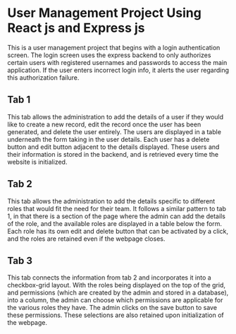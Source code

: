# User Management Project Using React js and Express js

This is a user management project that begins with a login authentication screen. The login screen uses the express backend to only authorizes certain users with registered usernames and passwords to access the main application. If the user enters incorrect login info, it alerts the user regarding this authorization failure.

## Tab 1

This tab allows the administration to add the details of a user if they would like to create a new record, edit the record once the user has been generated, and delete the user entirely. The users are displayed in a table underneath the form taking in the user details. Each user has a delete button and edit button adjacent to the details displayed. These users and their information is stored in the backend, and is retrieved every time the website is initialized.

## Tab 2

This tab allows the administration to add the details specific to different roles that would fit the need for their team. It follows a similar pattern to tab 1, in that there is a section of the page where the admin can add the details of the role, and the available roles are displayed in a table below the form. Each role has its own edit and delete button that can be activated by a click, and the roles are retained even if the webpage closes.

## Tab 3

This tab connects the information from tab 2 and incorporates it into a checkbox-grid layout. With the roles being displayed on the top of the grid, and permissions (which are created by the admin and stored in a database), into a column, the admin can choose which permissions are applicable for the various roles they have. The admin clicks on the save button to save these permissions. These selections are also retained upon initialization of the webpage.
